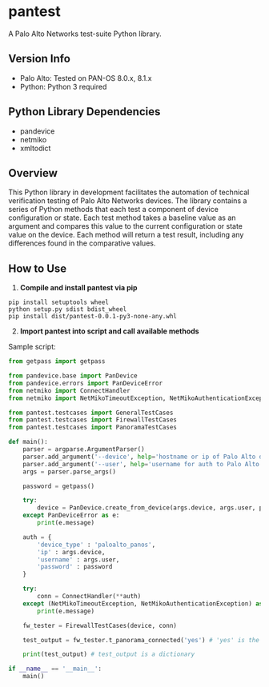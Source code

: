 # pantest

A Palo Alto Networks test-suite Python library.

## Version Info

- Palo Alto: Tested on PAN-OS 8.0.x, 8.1.x
- Python: Python 3 required

## Python Library Dependencies

- pandevice
- netmiko
- xmltodict

## Overview

This Python library in development facilitates the automation of technical verification testing of Palo Alto Networks devices. The library contains a series of Python methods that each test a component of device configuration or state. Each test method takes a baseline value as an argument and compares this value to the current configuration or state value on the device. Each method will return a test result, including any differences found in the comparative values.

## How to Use

1. **Compile and install pantest via pip**

```
pip install setuptools wheel
python setup.py sdist bdist_wheel
pip install dist/pantest-0.0.1-py3-none-any.whl
```

2. **Import pantest into script and call available methods**

Sample script:

```python
from getpass import getpass

from pandevice.base import PanDevice
from pandevice.errors import PanDeviceError
from netmiko import ConnectHandler
from netmiko import NetMikoTimeoutException, NetMikoAuthenticationException

from pantest.testcases import GeneralTestCases
from pantest.testcases import FirewallTestCases
from pantest.testcases import PanoramaTestCases

def main():
    parser = argparse.ArgumentParser()
    parser.add_argument('--device', help='hostname or ip of Palo Alto device', required=True)
    parser.add_argument('--user', help='username for auth to Palo Alto device', required=True)
    args = parser.parse_args()

    password = getpass()

    try:
        device = PanDevice.create_from_device(args.device, args.user, password)
    except PanDeviceError as e:
        print(e.message)

    auth = {
        'device_type' : 'paloalto_panos',
        'ip' : args.device,
        'username' : args.user,
        'password' : password
    }

    try:
        conn = ConnectHandler(**auth)
    except (NetMikoTimeoutException, NetMikoAuthenticationException) as e:
        print(e.message)

    fw_tester = FirewallTestCases(device, conn)

    test_output = fw_tester.t_panorama_connected('yes') # 'yes' is the baseline tvt value

    print(test_output) # test_output is a dictionary

if __name__ == '__main__':
    main()
```
